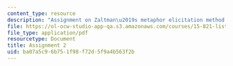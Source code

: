 ```yaml
---
content_type: resource
description: "Assignment on Zaltman\u2019s metaphor elicitation method."
file: https://ol-ocw-studio-app-qa.s3.amazonaws.com/courses/15-821-listening-to-the-customer-fall-2002/ba07a5c96b751f98f72d5f9a4b563f2b_assignment2.pdf
file_type: application/pdf
resourcetype: Document
title: Assignment 2
uid: ba07a5c9-6b75-1f98-f72d-5f9a4b563f2b
---
```

